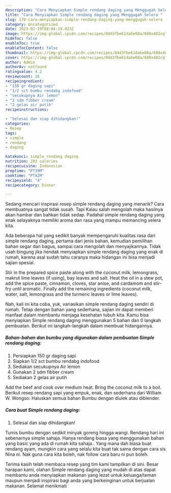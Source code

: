 ```yaml
---
description: "Cara Menyiapkan Simple rendang daging yang Menggugah Selera "
title: "Cara Menyiapkan Simple rendang daging yang Menggugah Selera "
slug: 170-cara-menyiapkan-simple-rendang-daging-yang-menggugah-selera
category: Uncategorized
date: 2023-02-19T08:04:19.823Z
image: https://img-global.cpcdn.com/recipes/04d3fbe61dabe08a/680x482cq70/simple-rendang-daging-foto-resep-utama.jpg
hideToc: false
enableToc: true
enableTocContent: false
thumbnail: https://img-global.cpcdn.com/recipes/04d3fbe61dabe08a/680x482cq70/simple-rendang-daging-foto-resep-utama.jpg
cover: https://img-global.cpcdn.com/recipes/04d3fbe61dabe08a/680x482cq70/simple-rendang-daging-foto-resep-utama.jpg
author: Admin
authorAv: notfound
ratingvalue: 4.2
reviewcount: 18
recipeingredient:
- "150 gr daging sapi"
- "1/2 sct bumbu rendabg indofood"
- "secukupnya Air lemon"
- "2 sdm fibber cream"
- "2 gelas air putih"
recipeinstructions:

- "Selesai dan siap dihidangkan!"
categories:
- Resep
tags:
- simple
- rendang
- daging

katakunci: simple rendang daging 
nutrition: 283 calories
recipecuisine: Indonesian
preptime: "PT39M"
cooktime: "PT42M"
recipeyield: "4"
recipecategory: Dinner

---
```



Sedang mencari inspirasi resep simple rendang daging yang menarik? Cara membuatnya sangat tidak susah. Tapi Kalau salah mengolah maka hasilnya akan hambar dan bahkan tidak sedap. Padahal simple rendang daging yang enak selayaknya memiliki aroma dan rasa yang mampu memancing selera kita.


Ada beberapa hal yang sedikit banyak mempengaruhi kualitas rasa dari simple rendang daging, pertama dari jenis bahan, kemudian pemilihan bahan segar dan bagus, sampai cara mengolah dan menyajikannya. Tidak usah bingung jika hendak menyiapkan simple rendang daging yang enak di rumah, karena asal sudah tahu caranya maka hidangan ini bisa menjadi sajian spesial.

Stir in the prepared spice paste along with the coconut milk, lemongrass, makrut lime leaves (if using), bay leaves and salt. Heat the oil in a stew pot, add the spice paste, cinnamon, cloves, star anise, and cardamom and stir-fry until aromatic. Finally add the remaining ingredients (coconut milk, water, salt, lemongrass and the turmeric leaves or lime leaves).


Nah, kali ini kita coba, yuk, variasikan simple rendang daging sendiri di rumah. Tetap dengan bahan yang sederhana, sajian ini dapat memberi manfaat dalam membantu menjaga kesehatan tubuh kita. Kamu bisa menyiapkan Simple rendang daging menggunakan 5 bahan dan 0 langkah pembuatan. Berikut ini langkah-langkah dalam membuat hidangannya.

<!--inarticleads1-->

##### Bahan-bahan dan bumbu yang digunakan dalam pembuatan Simple rendang daging:

1. Persiapkan 150 gr daging sapi
1. Siapkan 1/2 sct bumbu rendabg indofood
1. Sediakan secukupnya Air lemon
1. Gunakan 2 sdm fibber cream
1. Sediakan 2 gelas air putih


Add the beef and cook over medium heat. Bring the coconut milk to a boil. Berikut resep rendang sapi yang empuk, enak, dan sederhana dari William W. Wongso: Haluskan semua bahan Bumbu dengan diulek atau diblender. 

<!--inarticleads2-->

##### Cara buat Simple rendang daging:


1. Selesai dan siap dihidangkan!

Tumis bumbu dengan sedikit minyak goreng hingga wangi. Rendang hari ini sebenarnya simple sahaja. Hanya rendang biasa yang menggunakan bahan yang basic yang ada di rumah kita sahaja.. Yang mana dah biasa buat rendang ayam, mungkin cara yang selalu kita buat tak sama dengan cara sis Nina ni. Nak guna cara kita boleh, nak follow cara baru ni pun boleh. 

Terima kasih telah membaca resep yang tim kami tampilkan di sini. Besar harapan kami, olahan Simple rendang daging yang mudah di atas dapat membantu anda menyiapkan makanan yang lezat untuk keluarga/teman maupun menjadi inspirasi bagi anda yang berkeinginan untuk berjualan makanan. Selamat menikmati
